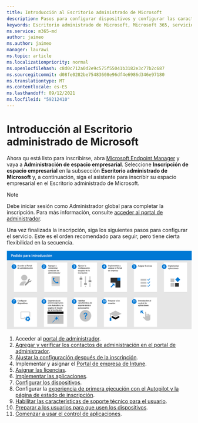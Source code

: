 ```yaml
---
title: Introducción al Escritorio administrado de Microsoft
description: Pasos para configurar dispositivos y configurar las características de Azure para que funcionen con el servicio
keywords: Escritorio administrado de Microsoft, Microsoft 365, servicio, documentación
ms.service: m365-md
author: jaimeo
ms.author: jaimeo
manager: laurawi
ms.topic: article
ms.localizationpriority: normal
ms.openlocfilehash: c8d0c712a0d2e9c575f55041b3182e3c77b2c687
ms.sourcegitcommit: d08fe0282be75483608e96df4e6986d346e97180
ms.translationtype: MT
ms.contentlocale: es-ES
ms.lasthandoff: 09/12/2021
ms.locfileid: "59212410"
---
```

# <a name="get-started-with-microsoft-managed-desktop"></a>Introducción al Escritorio administrado de Microsoft

Ahora qu está listo para inscribirse, abra [Microsoft Endpoint Manager](https://endpoint.microsoft.com/) y vaya a **Administración de espacio empresarial**. Seleccione **Inscripción de espacio empresarial** en la subsección **Escritorio administrado de Microsoft** y, a continuación, siga el asistente para inscribir su espacio empresarial en el Escritorio administrado de Microsoft.

> [!NOTE]
> Debe iniciar sesión como Administrador global para completar la inscripción. Para más información, consulte [acceder al portal de administrador](access-admin-portal.md).

Una vez finalizada la inscripción, siga los siguientes pasos para configurar el servicio. Este es el orden recomendado para seguir, pero tiene cierta flexibilidad en la secuencia.

![Secuencia sugerida de pasos para empezar que se enumeran en este artículo.](../../media/mmd-getstarted-sequence.png) 

1. Acceder al [portal de administrador](access-admin-portal.md).
1. [Agregar y verificar los contactos de administración en el portal de administrador](add-admin-contacts.md).
1. [Ajustar la configuración después de la inscripción](conditional-access.md).
1. Implementar y asignar el [Portal de empresa de Intune](company-portal.md).
1. [Asignar las licencias](assign-licenses.md).
1. [Implementar las aplicaciones](deploy-apps.md).
1. [Configurar los dispositivos](set-up-devices.md).
1. Configurar la [experiencia de primera ejecución con el Autopilot y la página de estado de inscripción](esp-first-run.md).
1. [Habilitar las características de soporte técnico para el usuario](enable-support.md).
1. [Preparar a los usuarios para que usen los dispositivos](get-started-devices.md).
1. [Comenzar a usar el control de aplicaciones](get-started-app-control.md).